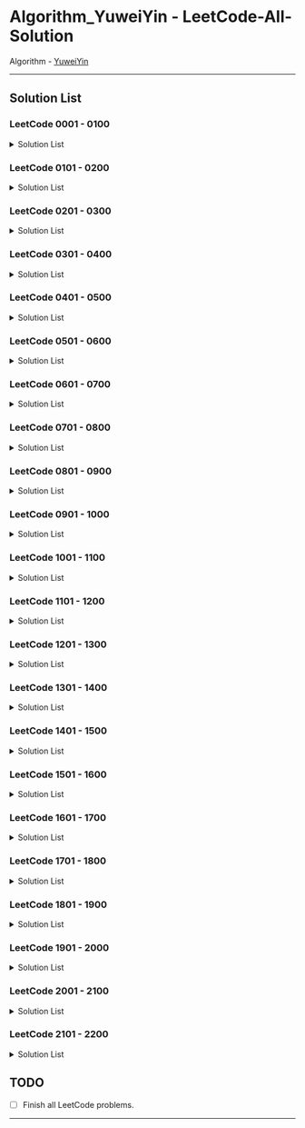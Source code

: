 # Algorithm_YuweiYin - LeetCode-All-Solution

Algorithm - [YuweiYin](https://github.com/YuweiYin)

---

## Solution List

### LeetCode 0001 - 0100

<details>
<summary>Solution List</summary>

- LC-0003-Longest-Substring-Without-Repeating-Characters: [Python3](./Python3/LC-0003-Longest-Substring-Without-Repeating-Characters.py)
- LC-0005-Longest-Palindromic-Substring: [Python3](./Python3/LC-0005-Longest-Palindromic-Substring.py)
- LC-0008-String-to-Integer-atoi: [Python3](./Python3/LC-0008-String-to-Intege-atoi.py)
- LC-0011-Container-With-Most-Water: [Python3](./Python3/LC-0011-Container-With-Most-Water.py)
- LC-0015-3Sum: [Python3](./Python3/LC-0015-3Sum.py)
- LC-0017-Letter-Combinations-of-a-Phone-Number: [Python3](./Python3/LC-0017-Letter-Combinations-of-a-Phone-Number.py)
- LC-0019-Remove-Nth-Node-From-End-of-List: [Python3](./Python3/LC-0019-Remove-Nth-Node-From-End-of-List.py)
- LC-0021-Merge-Two-Sorted-Lists: [Python3](./Python3/LC-0021-Merge-Two-Sorted-Lists.py)
- LC-0022-Generate-Parentheses: [Python3](./Python3/LC-0022-Generate-Parentheses.py)
- LC-0023-Merge-k-Sorted-Lists: [Python3](./Python3/LC-0023-Merge-k-Sorted-Lists.py)
- LC-0033-Search-in-Rotated-Sorted-Array: [Python3](./Python3/LC-0033-Search-in-Rotated-Sorted-Array.py)
- LC-0034-Find-First-and-Last-Position-of-Element-in-Sorted-Array: [Python3](./Python3/LC-0034-Find-First-and-Last-Position-of-Element-in-Sorted-Array.py)
- LC-0035-Search-Insert-Position: [Python3](./Python3/LC-0035-Search-Insert-Position.py)
- LC-0039-Combination-Sum: [Python3](./Python3/LC-0039-Combination-Sum.py)
- LC-0040-Combination-Sum-II: [Python3](./Python3/LC-0040-Combination-Sum-II.py)
- LC-0045-Jump-Game-II: [Python3](./Python3/LC-0045-Jump-Game-II.py)
- LC-0046-Permutations: [Python3](./Python3/LC-0046-Permutations.py)
- LC-0047-Permutations-II: [Python3](./Python3/LC-0047-Permutations-II.py)
- LC-0053-Maximum-Subarray: [Python3](./Python3/LC-0053-Maximum-Subarray.py)
- LC-0055-Jump-Game: [Python3](./Python3/LC-0055-Jump-Game.py)
- LC-0062-Unique-Paths: [Python3](./Python3/LC-0062-Unique-Paths.py)
- LC-0067-Add-Binary: [Python3](./Python3/LC-0067-Add-Binary.py)
- LC-0070-Climbing-Stairs: [Python3](./Python3/LC-0070-Climbing-Stairs.py)
- LC-0071-Simplify-Path: [Python3](./Python3/LC-0071-Simplify-Path.py)
- LC-0072-Edit-Distance: [Python3](./Python3/LC-0072-Edit-Distance.py)
- LC-0074-Search-a-2D-Matrix: [Python3](./Python3/LC-0074-Search-a-2D-Matrix.py)
- LC-0077-Combinations: [Python3](./Python3/LC-0077-Combinations.py)
- LC-0078-Subsets: [Python3](./Python3/LC-0078-Subsets.py)
- LC-0079-Word-Search: [Python3](./Python3/LC-0079-Word-Search.py)
- LC-0080-Remove-Duplicates-from-Sorted-Array-II: [Python3](./Python3/LC-0080-Remove-Duplicates-from-Sorted-Array-II.py)
- LC-0082-Remove-Duplicates-from-Sorted-List-II: [Python3](./Python3/LC-0082-Remove-Duplicates-from-Sorted-List-II.py)
- LC-0084-Largest-Rectangle-in-Histogram: [Python3](./Python3/LC-0084-Largest-Rectangle-in-Histogram.py)
- LC-0089-Gray-Code: [Python3](./Python3/LC-0089-Gray-Code.py)
- LC-0090-Subsets-II: [Python3](./Python3/LC-0090-Subsets-II.py)
- LC-0091-Decode-Ways: [Python3](./Python3/LC-0091-Decode-Ways.py)

</details>

### LeetCode 0101 - 0200

<details>
<summary>Solution List</summary>

- LC-0116-Populating-Next-Right-Pointers-in-Each-Node: [Python3](./Python3/LC-0116-Populating-Next-Right-Pointers-in-Each-Node.py)
- LC-0117-Populating-Next-Right-Pointers-in-Each-Node-II: [Python3](./Python3/LC-0117-Populating-Next-Right-Pointers-in-Each-Node-II.py)
- LC-0120-Triangle: [Python3](./Python3/LC-0120-Triangle.py)
- LC-0121-Best-Time-to-Buy-and-Sell-Stock: [Python3](./Python3/LC-0121-Best-Time-to-Buy-and-Sell-Stock.py)
- LC-0122-Best-Time-to-Buy-and-Sell-Stock-II: [Python3](./Python3/LC-0122-Best-Time-to-Buy-and-Sell-Stock-II.py)
- LC-0130-Surrounded-Regions: [Python3](./Python3/LC-0130-Surrounded-Regions.py)
- LC-0131-Palindrome-Partitioning: [Python3](./Python3/LC-0131-Palindrome-Partitioning.py)
- LC-0134-Gas-Station: [Python3](./Python3/LC-0134-Gas-Station.py)
- LC-0136-Single-Number: [Python3](./Python3/LC-0136-Single-Number.py)
- LC-0139-Word-Break: [Python3](./Python3/LC-0139-Word-Break.py)
- LC-0142-Linked-List-Cycle-II: [Python3](./Python3/LC-0142-Linked-List-Cycle-II.py)
- LC-0149-Max-Points-on-a-Line: [Python3](./Python3/LC-0149-Max-Points-on-a-Line.py)
- LC-0152-Maximum-Product-Subarray: [Python3](./Python3/LC-0152-Maximum-Product-Subarray.py)
- LC-0153-Find-Minimum-in-Rotated-Sorted-Array: [Python3](./Python3/LC-0153-Find-Minimum-in-Rotated-Sorted-Array.py)
- LC-0162-Find-Peak-Element: [Python3](./Python3/LC-0162-Find-Peak-Element.py)
- LC-0167-Two-Sum-II-Input-Array-Is-Sorted: [Python3](./Python3/LC-0167-Two-Sum-II-Input-Array-Is-Sorted.py)
- LC-0189-Rotate-Array: [Python3](./Python3/LC-0189-Rotate-Array.py)
- LC-0190-Reverse-Bits: [Python3](./Python3/LC-0190-Reverse-Bits.py)
- LC-0191-Number-of-1-Bits: [Python3](./Python3/LC-0191-Number-of-1-Bits.py)
- LC-0198-House-Robber: [Python3](./Python3/LC-0198-House-Robber.py)
- LC-0200-Number-of-Islands: [Python3](./Python3/LC-0200-Number-of-Islands.py)

</details>

### LeetCode 0201 - 0300

<details>
<summary>Solution List</summary>

- LC-0201-Bitwise-AND-of-Numbers-Range: [Python3](./Python3/LC-0201-Bitwise-AND-of-Numbers-Range.py)
- LC-0202-Happy-Number: [Python3](./Python3/LC-0202-Happy-Number.py)
- LC-0206-Reverse-Linked-List: [Python3](./Python3/LC-0206-Reverse-Linked-List.py)
- LC-0209-Minimum-Size-Subarray-Sum: [Python3](./Python3/LC-0209-Minimum-Size-Subarray-Sum.py)
- LC-0211-Design-Add-and-Search-Words-Data-Structure: [Python3](./Python3/LC-0211-Design-Add-and-Search-Words-Data-Structure.py)
- LC-0213-House-Robber-II: [Python3](./Python3/LC-0213-House-Robber-II.py)
- LC-0219-Contains-Duplicate-II: [Python3](./Python3/LC-0219-Contains-Duplicate-II.py)
- LC-0231-Power-of-Two: [Python3](./Python3/LC-0231-Power-of-Two.py)
- LC-0258-Add-Digits: [Python3](./Python3/LC-0258-Add-Digits.py)
- LC-0278-First-Bad-Version: [Python3](./Python3/LC-0278-First-Bad-Version.py)
- LC-0283-Move-Zeroes: [Python3](./Python3/LC-0283-Move-Zeroes.py)
- LC-0290-Word-Pattern: [Python3](./Python3/LC-0290-Word-Pattern.py)
- LC-0300-Longest-Increasing-Subsequence: [Python3](./Python3/LC-0300-Longest-Increasing-Subsequence.py)

</details>

### LeetCode 0301 - 0400

<details>
<summary>Solution List</summary>

- LC-0306-Additive-Number: [Python3](./Python3/LC-0306-Additive-Number.py)
- LC-0312-Burst-Balloons: [Python3](./Python3/LC-0312-Burst-Balloons.py)
- LC-0322-Coin-Change: [Python3](./Python3/LC-0322-Coin-Change.py)
- LC-0334-Increasing-Triplet-Subsequence: [Python3](./Python3/LC-0334-Increasing-Triplet-Subsequence.py)
- LC-0343-Integer-Break: [Python3](./Python3/LC-0343-Integer-Break.py)
- LC-0344-Reverse-String: [Python3](./Python3/LC-0344-Reverse-String.py)
- LC-0373-Find-K-Pairs-with-Smallest-Sums: [Python3](./Python3/LC-0373-Find-K-Pairs-with-Smallest-Sums.py)
- LC-0382-Linked-List-Random-Node: [Python3](./Python3/LC-0382-Linked-List-Random-Node.py)
- LC-0384-Shuffle-an-Array: [Python3](./Python3/LC-0384-Shuffle-an-Array.py)
- LC-0389-Find-the-Difference: [Python3](./Python3/LC-0389-Find-the-Difference.py)
- LC-0390-Elimination-Game: [Python3](./Python3/LC-0390-Elimination-Game.py)

</details>

### LeetCode 0401 - 0500

<details>
<summary>Solution List</summary>

- LC-0413-Arithmetic-Slices: [Python3](./Python3/LC-0413-Arithmetic-Slices.py)
- LC-0421-Maximum-XOR-of-Two-Numbers-in-an-Array: [Python3](./Python3/LC-0421-Maximum-XOR-of-Two-Numbers-in-an-Array.py)
- LC-0438-Find-All-Anagrams-in-a-String: [Python3](./Python3/LC-0438-Find-All-Anagrams-in-a-String.py)
- LC-0452-Minimum-Number-of-Arrows-to-Burst-Balloons: [Python3](./Python3/LC-0452-Minimum-Number-of-Arrows-to-Burst-Balloons.py)
- LC-0454-4Sum-II: [Python3](./Python3/LC-0454-4Sum-II.py)

</details>

### LeetCode 0501 - 0600

<details>
<summary>Solution List</summary>

- LC-0509-Fibonacci-Number: [Python3](./Python3/LC-0509-Fibonacci-Number.py)
- LC-0520-Detect-Capital: [Python3](./Python3/LC-0520-Detect-Capital.py)
- LC-0525-Contiguous-Array: [Python3](./Python3/LC-0525-Contiguous-Array.py)
- LC-0532-K-diff-Pairs-in-an-Array: [Python3](./Python3/LC-0532-K-diff-Pairs-in-an-Array.py)
- LC-0539-Minimum-Time-Difference: [Python3](./Python3/LC-0539-Minimum-Time-Difference.py)
- LC-0542-01-Matrix: [Python3](./Python3/LC-0542-01-Matrix.py)
- LC-0547-Number-of-Provinces: [Python3](./Python3/LC-0547-Number-of-Provinces.py)
- LC-0557-Reverse-Words-in-a-String-III: [Python3](./Python3/LC-0557-Reverse-Words-in-a-String-III.py)
- LC-0560-Subarray-Sum-Equals-K: [Python3](./Python3/LC-0560-Subarray-Sum-Equals-K.py)
- LC-0567-Permutation-in-String: [Python3](./Python3/LC-0567-Permutation-in-String.py)
- LC-0572-Subtree-of-Another-Tree: [Python3](./Python3/LC-0572-Subtree-of-Another-Tree.py)
- LC-0583-Delete-Operation-for-Two-Strings: [Python3](./Python3/LC-0583-Delete-Operation-for-Two-Strings.py)

</details>

### LeetCode 0601 - 0700

<details>
<summary>Solution List</summary>

- LC-0605-Can-Place-Flowers: [Python3](./Python3/LC-0605-Can-Place-Flowers.py)
- LC-0617-Merge-Two-Binary-Trees: [Python3](./Python3/LC-0617-Merge-Two-Binary-Trees.py)
- LC-0673-Number-of-Longest-Increasing-Subsequence: [Python3](./Python3/LC-0673-Number-of-Longest-Increasing-Subsequence.py)
- LC-0695-Max-Area-of-Island: [Python3](./Python3/LC-0695-Max-Area-of-Island.py)

</details>

### LeetCode 0701 - 0800

<details>
<summary>Solution List</summary>

- LC-0701-Insert-into-a-Binary-Search-Tree: [Python3](./Python3/LC-0701-Insert-into-a-Binary-Search-Tree.py)
- LC-0704-Binary-Search: [Python3](./Python3/LC-0704-Binary-Search.py)
- LC-0713-Subarray-Product-Less-Than-K: [Python3](./Python3/LC-0713-Subarray-Product-Less-Than-K.py)
- LC-0733-Flood-Fill: [Python3](./Python3/LC-0733-Flood-Fill.py)
- LC-0740-Delete-and-Earn: [Python3](./Python3/LC-0740-Delete-and-Earn.py)
- LC-0746-Min-Cost-Climbing-Stairs: [Python3](./Python3/LC-0746-Min-Cost-Climbing-Stairs.py)
- LC-0747-Largest-Number-At-Least-Twice-of-Others: [Python3](./Python3/LC-0747-Largest-Number-At-Least-Twice-of-Others.py)
- LC-0784-Letter-Case-Permutation: [Python3](./Python3/LC-0784-Letter-Case-Permutation.py)
- LC-0797-All-Paths-From-Source-to-Target: [Python3](./Python3/LC-0797-All-Paths-From-Source-to-Target.py)

</details>

### LeetCode 0801 - 0900

<details>
<summary>Solution List</summary>

- LC-0844-Backspace-String-Compare: [Python3](./Python3/LC-0844-Backspace-String-Compare.py)
- LC-0849-Maximize-Distance-to-Closest-Person: [Python3](./Python3/LC-0849-Maximize-Distance-to-Closest-Person.py)
- LC-0875-Koko-Eating-Bananas: [Python3](./Python3/LC-0875-Koko-Eating-Bananas.py)
- LC-0876-Middle-of-the-Linked-List: [Python3](./Python3/LC-0876-Middle-of-the-Linked-List.py)
- LC-0884-Uncommon-Words-from-Two-Sentences: [Python3](./Python3/LC-0884-Uncommon-Words-from-Two-Sentences.py)

</details>

### LeetCode 0901 - 1000

<details>
<summary>Solution List</summary>

- LC-0913-Cat-and-Mouse: [Python3](./Python3/LC-0913-Cat-and-Mouse.py)
- LC-0918-Maximum-Sum-Circular-Subarray: [Python3](./Python3/LC-0918-Maximum-Sum-Circular-Subarray.py)
- LC-0941-Valid-Mountain-Array: [Python3](./Python3/LC-0941-Valid-Mountain-Array.py)
- LC-0977-Squares-of-a-Sorted-Array: [Python3](./Python3/LC-0977-Squares-of-a-Sorted-Array.py)
- LC-0986-Interval-List-Intersections: [Python3](./Python3/LC-0986-Interval-List-Intersections.py)
- LC-0994-Rotting-Oranges: [Python3](./Python3/LC-0994-Rotting-Oranges.py)
- LC-0997-Find-the-Town-Judge: [Python3](./Python3/LC-0997-Find-the-Town-Judge.py)

</details>

### LeetCode 1001 - 1100

<details>
<summary>Solution List</summary>

- LC-1001-Grid-Illumination: [Python3](./Python3/LC-1001-Grid-Illumination.py)
- LC-1009-Complement-of-Base-10-Integer: [Python3](./Python3/LC-1009-Complement-of-Base-10-Integer.py)
- LC-1010-Pairs-of-Songs-With-Total-Durations-Divisible-by-60: [Python3](./Python3/LC-1010-Pairs-of-Songs-With-Total-Durations-Divisible-by-60.py)
- LC-1014-Best-Sightseeing-Pair: [Python3](./Python3/LC-1014-Best-Sightseeing-Pair.py)
- LC-1022-Sum-of-Root-To-Leaf-Binary-Numbers: [Python3](./Python3/LC-1022-Sum-of-Root-To-Leaf-Binary-Numbers.py)
- LC-1036-Escape-a-Large-Maze: [Python3](./Python3/LC-1036-Escape-a-Large-Maze.py)
- LC-1041-Robot-Bounded-In-Circle: [Python3](./Python3/LC-1041-Robot-Bounded-In-Circle.py)
- LC-1091-Shortest-Path-in-Binary-Matrix: [Python3](./Python3/LC-1091-Shortest-Path-in-Binary-Matrix.py)
- LC-1094-Car-Pooling: [Python3](./Python3/LC-1094-Car-Pooling.py)

</details>

### LeetCode 1101 - 1200

<details>
<summary>Solution List</summary>

- LC-1137-N-th-Tribonacci-Number: [Python3](./Python3/LC-1137-N-th-Tribonacci-Number.py)
- LC-1143-Longest-Common-Subsequence: [Python3](./Python3/LC-1143-Longest-Common-Subsequence.py)
- LC-1185-Day-of-the-Week: [Python3](./Python3/LC-1185-Day-of-the-Week.py)

</details>

### LeetCode 1201 - 1300

<details>
<summary>Solution List</summary>

- LC-1219-Path-with-Maximum-Gold: [Python3](./Python3/LC-1219-Path-with-Maximum-Gold.py)
- LC-1220-Count-Vowels-Permutation: [Python3](./Python3/LC-1220-Count-Vowels-Permutation.py)
- LC-1291-Sequential-Digits: [Python3](./Python3/LC-1291-Sequential-Digits.py)

</details>

### LeetCode 1301 - 1400

<details>
<summary>Solution List</summary>

- LC-1305-All-Elements-in-Two-Binary-Search-Trees: [Python3](./Python3/LC-1305-All-Elements-in-Two-Binary-Search-Trees.py)
- LC-1332-Remove-Palindromic-Subsequences: [Python3](./Python3/LC-1332-Remove-Palindromic-Subsequences.py)
- LC-1342-Number-of-Steps-to-Reduce-a-Number-to-Zero: [Python3](./Python3/LC-1342-Number-of-Steps-to-Reduce-a-Number-to-Zero.py)
- LC-1345-Jump-Game-IV: [Python3](./Python3/LC-1345-Jump-Game-IV.py)

</details>

### LeetCode 1401 - 1500

<details>
<summary>Solution List</summary>

- LC-1405-Longest-Happy-String: [Python3](./Python3/LC-1405-Longest-Happy-String.py)
- LC-1414-Find-the-Minimum-Number-of-Fibonacci-Numbers-Whose-Sum-Is-K: [Python3](./Python3/LC-1414-Find-the-Minimum-Number-of-Fibonacci-Numbers-Whose-Sum-Is-K.py)
- LC-1447-Simplified-Fractions: [Python3](./Python3/LC-1447-Simplified-Fractions.py)
- LC-1463-Cherry-Pickup-II: [Python3](./Python3/LC-1463-Cherry-Pickup-II.py)

</details>

### LeetCode 1501 - 1600

<details>
<summary>Solution List</summary>

- LC-1510-Stone-Game-IV: [Python3](./Python3/LC-1510-Stone-Game-IV.py)
- LC-1567-Maximum-Length-of-Subarray-With-Positive-Product: [Python3](./Python3/LC-1567-Maximum-Length-of-Subarray-With-Positive-Product.py)
- LC-1576-Replace-All-?'s-to-Avoid-Consecutive-Repeating-Characters: [Python3](./Python3/LC-1576-Replace-All-s-to-Avoid-Consecutive-Repeating-Characters.py)

</details>

### LeetCode 1601 - 1700

<details>
<summary>Solution List</summary>

- LC-1614-Maximum-Nesting-Depth-of-the-Parentheses: [Python3](./Python3/LC-1614-Maximum-Nesting-Depth-of-the-Parentheses.py)
- LC-1629-Slowest-Key: [Python3](./Python3/LC-1629-Slowest-Key.py)
- LC-1672-Richest-Customer-Wealth: [Python3](./Python3/LC-1672-Richest-Customer-Wealth.py)
- LC-1688-Count-of-Matches-in-Tournament: [Python3](./Python3/LC-1688-Count-of-Matches-in-Tournament.py)

</details>

### LeetCode 1701 - 1800

<details>
<summary>Solution List</summary>

- LC-1716-Calculate-Money-in-Leetcode-Bank: [Python3](./Python3/LC-1716-Calculate-Money-in-Leetcode-Bank.py)
- LC-1725-Number-Of-Rectangles-That-Can-Form-The-Largest-Square: [Python3](./Python3/LC-1725-Number-Of-Rectangles-That-Can-Form-The-Largest-Square.py)
- LC-1748-Sum-of-Unique-Elements: [Python3](./Python3/LC-1748-Sum-of-Unique-Elements.py)
- LC-1763-Longest-Nice-Substring: [Python3](./Python3/LC-1763-Longest-Nice-Substring.py)
- LC-1765-Map-of-Highest-Peak: [Python3](./Python3/LC-1765-Map-of-Highest-Peak.py)

</details>

### LeetCode 1801 - 1900

<details>
<summary>Solution List</summary>

- 

</details>

### LeetCode 1901 - 2000

<details>
<summary>Solution List</summary>

- LC-1996-The-Number-of-Weak-Characters-in-the-Game: [Python3](./Python3/LC-1996-The-Number-of-Weak-Characters-in-the-Game.py)
- LC-2000-Reverse-Prefix-of-Word: [Python3](./Python3/LC-2000-Reverse-Prefix-of-Word.py)

</details>

### LeetCode 2001 - 2100

<details>
<summary>Solution List</summary>

- LC-2006-Count-Number-of-Pairs-With-Absolute-Difference-K: [Python3](./Python3/LC-2006-Count-Number-of-Pairs-With-Absolute-Difference-K.py)
- LC-2013-Detect-Squares: [Python3](./Python3/LC-2013-Detect-Squares.py)
- LC-2022-Convert-1D-Array-Into-2D-Array: [Python3](./Python3/LC-2022-Convert-1D-Array-Into-2D-Array.py)
- LC-2029-Stone-Game-IX: [Python3](./Python3/LC-2029-Stone-Game-IX.py)
- LC-2034-Stock-Price-Fluctuation: [Python3](./Python3/LC-2034-Stock-Price-Fluctuation.py)
- LC-2045-Second-Minimum-Time-to-Reach-Destination: [Python3](./Python3/LC-2045-Second-Minimum-Time-to-Reach-Destination.py)
- LC-2047-Number-of-Valid-Words-in-a-Sentence: [Python3](./Python3/LC-2047-Number-of-Valid-Words-in-a-Sentence.py)

</details>

### LeetCode 2101 - 2200

<details>
<summary>Solution List</summary>

- 

</details>

## TODO

- [ ] Finish all LeetCode problems.

---
